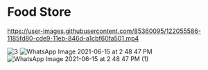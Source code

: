 # Food Store





https://user-images.githubusercontent.com/85360095/122055586-1185fd80-cde9-11eb-846d-a1cbf60fa501.mp4

![3](https://user-images.githubusercontent.com/85360095/122055603-177bde80-cde9-11eb-8a96-c6b5683ec8ff.jpeg)
![WhatsApp Image 2021-06-15 at 2 48 47 PM](https://user-images.githubusercontent.com/85360095/122055605-18147500-cde9-11eb-9ca5-8078e2e0b497.jpeg)
![WhatsApp Image 2021-06-15 at 2 48 47 PM (1)](https://user-images.githubusercontent.com/85360095/122055608-18ad0b80-cde9-11eb-9083-1b99f68545c1.jpeg)




